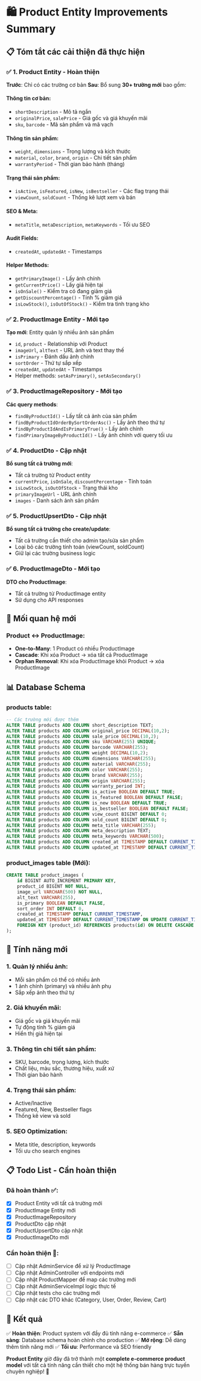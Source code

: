 # 🛍️ Product Entity Improvements Summary

## 📋 Tóm tắt các cải thiện đã thực hiện

### ✅ **1. Product Entity - Hoàn thiện**
**Trước**: Chỉ có các trường cơ bản
**Sau**: Bổ sung **30+ trường mới** bao gồm:

#### **Thông tin cơ bản**:
- `shortDescription` - Mô tả ngắn
- `originalPrice`, `salePrice` - Giá gốc và giá khuyến mãi
- `sku`, `barcode` - Mã sản phẩm và mã vạch

#### **Thông tin sản phẩm**:
- `weight`, `dimensions` - Trọng lượng và kích thước
- `material`, `color`, `brand`, `origin` - Chi tiết sản phẩm
- `warrantyPeriod` - Thời gian bảo hành (tháng)

#### **Trạng thái sản phẩm**:
- `isActive`, `isFeatured`, `isNew`, `isBestseller` - Các flag trạng thái
- `viewCount`, `soldCount` - Thống kê lượt xem và bán

#### **SEO & Meta**:
- `metaTitle`, `metaDescription`, `metaKeywords` - Tối ưu SEO

#### **Audit Fields**:
- `createdAt`, `updatedAt` - Timestamps

#### **Helper Methods**:
- `getPrimaryImage()` - Lấy ảnh chính
- `getCurrentPrice()` - Lấy giá hiện tại
- `isOnSale()` - Kiểm tra có đang giảm giá
- `getDiscountPercentage()` - Tính % giảm giá
- `isLowStock()`, `isOutOfStock()` - Kiểm tra tình trạng kho

### ✅ **2. ProductImage Entity - Mới tạo**
**Tạo mới**: Entity quản lý nhiều ảnh sản phẩm
- `id`, `product` - Relationship với Product
- `imageUrl`, `altText` - URL ảnh và text thay thế
- `isPrimary` - Đánh dấu ảnh chính
- `sortOrder` - Thứ tự sắp xếp
- `createdAt`, `updatedAt` - Timestamps
- Helper methods: `setAsPrimary()`, `setAsSecondary()`

### ✅ **3. ProductImageRepository - Mới tạo**
**Các query methods**:
- `findByProductId()` - Lấy tất cả ảnh của sản phẩm
- `findByProductIdOrderBySortOrderAsc()` - Lấy ảnh theo thứ tự
- `findByProductIdAndIsPrimaryTrue()` - Lấy ảnh chính
- `findPrimaryImageByProductId()` - Lấy ảnh chính với query tối ưu

### ✅ **4. ProductDto - Cập nhật**
**Bổ sung tất cả trường mới**:
- Tất cả trường từ Product entity
- `currentPrice`, `isOnSale`, `discountPercentage` - Tính toán
- `isLowStock`, `isOutOfStock` - Trạng thái kho
- `primaryImageUrl` - URL ảnh chính
- `images` - Danh sách ảnh sản phẩm

### ✅ **5. ProductUpsertDto - Cập nhật**
**Bổ sung tất cả trường cho create/update**:
- Tất cả trường cần thiết cho admin tạo/sửa sản phẩm
- Loại bỏ các trường tính toán (viewCount, soldCount)
- Giữ lại các trường business logic

### ✅ **6. ProductImageDto - Mới tạo**
**DTO cho ProductImage**:
- Tất cả trường từ ProductImage entity
- Sử dụng cho API responses

## 🔗 **Mối quan hệ mới**

### **Product ↔ ProductImage**:
- **One-to-Many**: 1 Product có nhiều ProductImage
- **Cascade**: Khi xóa Product → xóa tất cả ProductImage
- **Orphan Removal**: Khi xóa ProductImage khỏi Product → xóa ProductImage

## 📊 **Database Schema**

### **products table**:
```sql
-- Các trường mới được thêm
ALTER TABLE products ADD COLUMN short_description TEXT;
ALTER TABLE products ADD COLUMN original_price DECIMAL(10,2);
ALTER TABLE products ADD COLUMN sale_price DECIMAL(10,2);
ALTER TABLE products ADD COLUMN sku VARCHAR(255) UNIQUE;
ALTER TABLE products ADD COLUMN barcode VARCHAR(255);
ALTER TABLE products ADD COLUMN weight DECIMAL(10,2);
ALTER TABLE products ADD COLUMN dimensions VARCHAR(255);
ALTER TABLE products ADD COLUMN material VARCHAR(255);
ALTER TABLE products ADD COLUMN color VARCHAR(255);
ALTER TABLE products ADD COLUMN brand VARCHAR(255);
ALTER TABLE products ADD COLUMN origin VARCHAR(255);
ALTER TABLE products ADD COLUMN warranty_period INT;
ALTER TABLE products ADD COLUMN is_active BOOLEAN DEFAULT TRUE;
ALTER TABLE products ADD COLUMN is_featured BOOLEAN DEFAULT FALSE;
ALTER TABLE products ADD COLUMN is_new BOOLEAN DEFAULT TRUE;
ALTER TABLE products ADD COLUMN is_bestseller BOOLEAN DEFAULT FALSE;
ALTER TABLE products ADD COLUMN view_count BIGINT DEFAULT 0;
ALTER TABLE products ADD COLUMN sold_count BIGINT DEFAULT 0;
ALTER TABLE products ADD COLUMN meta_title VARCHAR(255);
ALTER TABLE products ADD COLUMN meta_description TEXT;
ALTER TABLE products ADD COLUMN meta_keywords VARCHAR(500);
ALTER TABLE products ADD COLUMN created_at TIMESTAMP DEFAULT CURRENT_TIMESTAMP;
ALTER TABLE products ADD COLUMN updated_at TIMESTAMP DEFAULT CURRENT_TIMESTAMP ON UPDATE CURRENT_TIMESTAMP;
```

### **product_images table** (Mới):
```sql
CREATE TABLE product_images (
    id BIGINT AUTO_INCREMENT PRIMARY KEY,
    product_id BIGINT NOT NULL,
    image_url VARCHAR(500) NOT NULL,
    alt_text VARCHAR(255),
    is_primary BOOLEAN DEFAULT FALSE,
    sort_order INT DEFAULT 0,
    created_at TIMESTAMP DEFAULT CURRENT_TIMESTAMP,
    updated_at TIMESTAMP DEFAULT CURRENT_TIMESTAMP ON UPDATE CURRENT_TIMESTAMP,
    FOREIGN KEY (product_id) REFERENCES products(id) ON DELETE CASCADE
);
```

## 🚀 **Tính năng mới**

### **1. Quản lý nhiều ảnh**:
- Mỗi sản phẩm có thể có nhiều ảnh
- 1 ảnh chính (primary) và nhiều ảnh phụ
- Sắp xếp ảnh theo thứ tự

### **2. Giá khuyến mãi**:
- Giá gốc và giá khuyến mãi
- Tự động tính % giảm giá
- Hiển thị giá hiện tại

### **3. Thông tin chi tiết sản phẩm**:
- SKU, barcode, trọng lượng, kích thước
- Chất liệu, màu sắc, thương hiệu, xuất xứ
- Thời gian bảo hành

### **4. Trạng thái sản phẩm**:
- Active/Inactive
- Featured, New, Bestseller flags
- Thống kê view và sold

### **5. SEO Optimization**:
- Meta title, description, keywords
- Tối ưu cho search engines

## 📋 **Todo List - Cần hoàn thiện**

### **Đã hoàn thành** ✅:
- [x] Product Entity với tất cả trường mới
- [x] ProductImage Entity mới
- [x] ProductImageRepository
- [x] ProductDto cập nhật
- [x] ProductUpsertDto cập nhật
- [x] ProductImageDto mới

### **Cần hoàn thiện** 🔄:
- [ ] Cập nhật AdminService để xử lý ProductImage
- [ ] Cập nhật AdminController với endpoints mới
- [ ] Cập nhật ProductMapper để map các trường mới
- [ ] Cập nhật AdminServiceImpl logic thực tế
- [ ] Cập nhật tests cho các trường mới
- [ ] Cập nhật các DTO khác (Category, User, Order, Review, Cart)

## 🎯 **Kết quả**

✅ **Hoàn thiện**: Product system với đầy đủ tính năng e-commerce
✅ **Sẵn sàng**: Database schema hoàn chỉnh cho production
✅ **Mở rộng**: Dễ dàng thêm tính năng mới
✅ **Tối ưu**: Performance và SEO friendly

**Product Entity** giờ đây đã trở thành một **complete e-commerce product model** với tất cả tính năng cần thiết cho một hệ thống bán hàng trực tuyến chuyên nghiệp! 🚀

